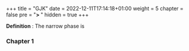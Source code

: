 +++
title = "GJK"
date = 2022-12-11T17:14:18+01:00
weight = 5
chapter = false
pre = "<b>> </b>"
hidden = true
+++

**Definition** : 
The narrow phase is

### Chapter 1




<!-- ### Physics

# Narrow Phase

Lorem Ipsum. -->